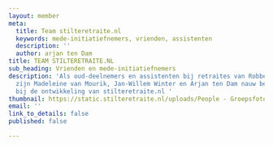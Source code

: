 ```yaml
---
layout: member
meta:
  title: Team stilteretraite.nl
  keywords: mede-initiatiefnemers, vrienden, assistenten
  description: ''
  author: arjan ten Dam
title: TEAM STILTERETRAITE.NL
sub_heading: Vrienden en mede-initiatiefnemers
description: 'Als oud-deelnemers en assistenten bij retraites van Robbert van Bruggen
  zijn Madeleine van Mourik, Jan-Willem Winter en Arjan ten Dam nauw betrokken geraakt
  bij de ontwikkeling van stilteretraite.nl '
thumbnail: https://static.stilteretraite.nl/uploads/People - Groepsfoto 1.jpg
email: ''
link_to_details: false
published: false

---
```

